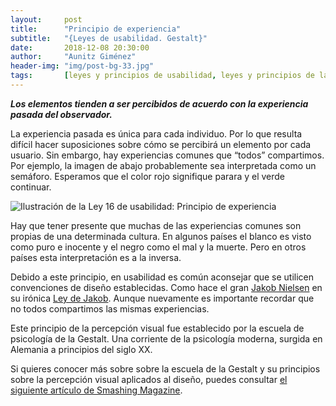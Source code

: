 ```yaml
---
layout:     post
title:      "Principio de experiencia"
subtitle:   "{Leyes de usabilidad. Gestalt}"
date:       2018-12-08 20:30:00
author:     "Aunitz Giménez"
header-img: "img/post-bg-33.jpg"
tags:       [leyes y principios de usabilidad, leyes y principios de la Gestalt]
---
```


<p><em><strong>Los elementos tienden a ser percibidos de acuerdo con la experiencia pasada del observador.</strong></em></p>

<p>La experiencia pasada es única para cada individuo. Por lo que resulta difícil hacer suposiciones sobre cómo se percibirá un elemento por cada usuario. Sin embargo, hay experiencias comunes que “todos” compartimos. Por ejemplo, la imagen de abajo probablemente sea interpretada como un semáforo. Esperamos que el color rojo signifique parara y el verde continuar.</p>

<p><img src="{{ site.baseurl }}/img/ley-16-principio-de-experiencia.png" alt="Ilustración de la Ley 16 de usabilidad: Principio de experiencia"></p>

<p>Hay que tener presente que muchas de las experiencias comunes son propias de una determinada cultura. En algunos países el blanco es visto como puro e inocente y el negro como el mal y la muerte. Pero en otros países esta interpretación es a la inversa.</p>

<p>Debido a este principio, en usabilidad es común aconsejar que se utilicen convenciones de diseño establecidas. Como hace el gran <a href="https://www.nngroup.com/people/jakob-nielsen/" target="_blank" rel="noopener noreferrer">Jakob Nielsen</a> en su irónica <a href="{{ site.baseurl }}{% post_url 2018-01-21-ley-03-ley-de-jakob %}">Ley de Jakob</a>. Aunque nuevamente es importante recordar que no todos compartimos las mismas experiencias.</p>

<p>Este principio de la percepción visual fue establecido por la escuela de psicología de la Gestalt. Una corriente de la psicología moderna, surgida en Alemania a principios del siglo XX.</p>

<p>Si quieres conocer más sobre sobre la escuela de la Gestalt y su principios sobre la percepción visual aplicados al diseño, puedes consultar <a href="https://www.smashingmagazine.com/2014/03/design-principles-visual-perception-and-the-principles-of-gestalt/" target="_blank" rel="noopener noreferrer">el siguiente artículo de Smashing Magazine</a>.</p>